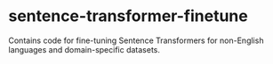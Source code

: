 # sentence-transformer-finetune
Contains code for fine-tuning Sentence Transformers for non-English languages and domain-specific datasets.
